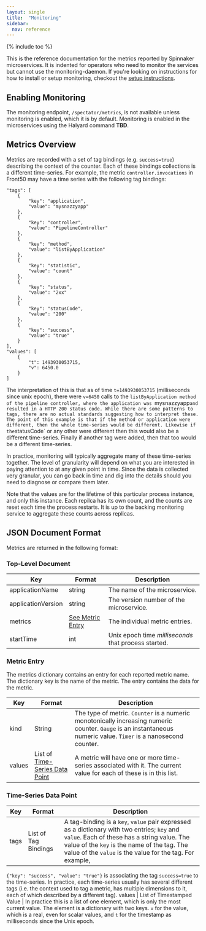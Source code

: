 ```yaml
---
layout: single
title:  "Monitoring"
sidebar:
  nav: reference
---
```


{% include toc %}

This is the reference documentation for the metrics reported by Spinnaker
microservices. It is indented for operators who need to monitor the services
but cannot use the monitoring-daemon. If you're looking on instructions for
how to install or setup monitoring, checkout the
[setup instructions](/setup/monitoring/).


## Enabling Monitoring

The monitoring endpoint, `/spectator/metrics`, is not available unless
monitoring is enabled, which it is by default. Monitoring is enabled in
the microservices using the Halyard command **TBD**.


## Metrics Overview

Metrics are recorded with a set of tag bindings (e.g. `success=true`) describing
the context of the counter. Each of these bindings collections is a different
time-series. For example, the metric `controller.invocations` in Front50 may 
have a time series with the following tag bindings:
```
"tags": [
    {
        "key": "application",
        "value": "mysnazzyapp"
    },
    {
        "key": "controller",
        "value": "PipelineController"
    },
    {
        "key": "method",
        "value": "listByApplication"
    },
    {
        "key": "statistic",
        "value": "count"
    },
    {
        "key": "status",
        "value": "2xx"
    },
    {
        "key": "statusCode",
        "value": "200"
    },
    {
        "key": "success",
        "value": "true"
    }
],
"values": [
    {
        "t": 1493930053715,
        "v": 6450.0
    }
]
```

The interpretation of this is that as of time `t=1493930053715` (milliseconds
since unix epoch), there were `v=6450` calls to the `listByApplication
method of the pipeline controller, where the application was `mysnazzyapp` and
resulted in a HTTP 200 status code. While there are some patterns to tags, there
are no actual standards suggesting how to interpret these. The point of this
example is that if the method or application were different, then the whole
time-series would be different. Likewise if the `statusCode` or any other were
different then this would also be a different time-series. Finally if another
tag were added, then that too would be a different time-series.

In practice, monitoring will typically aggregate many of these time-series together.
The level of granularity will depend on what you are interested in paying attention
to at any given point in time. Since the data is collected very granular, you can
go back in time and dig into the details should you need to diagnose or compare
them later.

Note that the values are for the lifetime of this particular process instance, and
only this instance. Each repilca has its own count, and the counts are reset each
time the process restarts. It is up to the backing monitoring service to aggregate
these counts across replicas.


## JSON Document Format

Metrics are returned in the following format:


### Top-Level Document

Key | Format | Description
----|--------|------------
applicationName | string | The name of the microservice.
applicationVersion | string | The version number of the microservice.
metrics | [See Metric Entry](#metric-entry) | The individual metric entries.
startTime | int | Unix epoch time *milliseconds* that process started.


### Metric Entry

The metrics dictionary contains an entry for each reported metric name.
The dictionary key is the name of the metric. The entry contains the data for the metric.

Key | Format | Description
----|--------|------------
kind|String  | The type of metric. `Counter` is a numeric monotonically increasing numeric counter. `Gauge` is an instantaneous numeric value. `Timer` is a nanosecond counter.
values| List of [Time-Series Data Point](#time-series-data-point) | A metric will have one or more time-series associated with it. The current value for each of these is in this list.


### Time-Series Data Point

Key | Format | Description
----|--------|------------
tags | List of Tag Bindings | A tag-binding is a `key`, `value` pair expressed as a dictionary with two entries; `key` and `value`. Each of these has a string value. The value of the `key` is the name of the tag. The value of the `value` is the value for the tag. For example,
`{"key": "success", "value": "true"}` is associating the tag `success=true` to the time-series.
In practice, each time-series usually has several different tags (i.e. the context used to
tag a metric, has multiple dimensions to it, each of which described by a different tag).
values | List of Timestamped Value | In practice this is a list of one element, which is only the most current value. The element is a dictionary with two keys. `v` for the value, which is a real, even for scalar values, and `t` for the timestamp as milliseconds since the Unix epoch.
